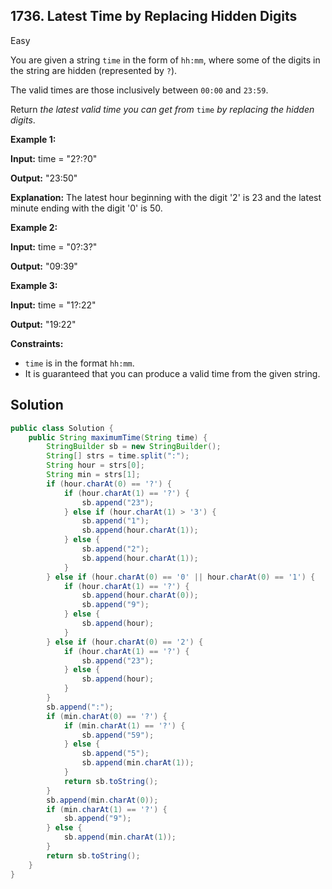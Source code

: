 ## 1736\. Latest Time by Replacing Hidden Digits

Easy

You are given a string `time` in the form of `hh:mm`, where some of the digits in the string are hidden (represented by `?`).

The valid times are those inclusively between `00:00` and `23:59`.

Return _the latest valid time you can get from_ `time` _by replacing the hidden_ _digits_.

**Example 1:**

**Input:** time = "2?:?0"

**Output:** "23:50"

**Explanation:** The latest hour beginning with the digit '2' is 23 and the latest minute ending with the digit '0' is 50.

**Example 2:**

**Input:** time = "0?:3?"

**Output:** "09:39"

**Example 3:**

**Input:** time = "1?:22"

**Output:** "19:22"

**Constraints:**

*   `time` is in the format `hh:mm`.
*   It is guaranteed that you can produce a valid time from the given string.

## Solution

```java
public class Solution {
    public String maximumTime(String time) {
        StringBuilder sb = new StringBuilder();
        String[] strs = time.split(":");
        String hour = strs[0];
        String min = strs[1];
        if (hour.charAt(0) == '?') {
            if (hour.charAt(1) == '?') {
                sb.append("23");
            } else if (hour.charAt(1) > '3') {
                sb.append("1");
                sb.append(hour.charAt(1));
            } else {
                sb.append("2");
                sb.append(hour.charAt(1));
            }
        } else if (hour.charAt(0) == '0' || hour.charAt(0) == '1') {
            if (hour.charAt(1) == '?') {
                sb.append(hour.charAt(0));
                sb.append("9");
            } else {
                sb.append(hour);
            }
        } else if (hour.charAt(0) == '2') {
            if (hour.charAt(1) == '?') {
                sb.append("23");
            } else {
                sb.append(hour);
            }
        }
        sb.append(":");
        if (min.charAt(0) == '?') {
            if (min.charAt(1) == '?') {
                sb.append("59");
            } else {
                sb.append("5");
                sb.append(min.charAt(1));
            }
            return sb.toString();
        }
        sb.append(min.charAt(0));
        if (min.charAt(1) == '?') {
            sb.append("9");
        } else {
            sb.append(min.charAt(1));
        }
        return sb.toString();
    }
}
```